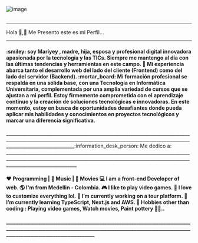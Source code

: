 ![image](https://github.com/Mariayey12/Mariayey12/assets/92681721/fc807aca-7cae-4990-aea0-adb30232dfa8)
<br></br>
__________________________________________________________________________________________________________________________________________________________________________________________
Hola 👋,:raising_hand: Me Presento este es mi  Perfil...
__________________________________________________________________________________________________________________________________________________________________________________________
<h4 align="center padding"> :smiley: soy Maríyey , madre, hija, esposa y profesional digital innovadora apasionada por la tecnología y las TICs.<b></b>
  Siempre me mantengo al día con las últimas tendencias y herramientas en este campo.
🔭 Mi experiencia abarca tanto el desarrollo web del lado del cliente (Frontend) como del lado del servidor (Backend).
:mortar_board: Mi formación profesional se respalda en una sólida base, con una Tecnologia en Informática Universitaria, complementada por una amplia variedad de cursos que se ajustan a mi perfil.
      Estoy firmemente comprometida con el aprendizaje continuo y la creación de soluciones tecnológicas e innovadoras.
En este momento, estoy en busca de oportunidades desafiantes donde pueda aplicar mis habilidades y conocimientos en proyectos tecnológicos y marcar una diferencia significativa.</h4>
_________________________________________________________________________________________________________________________________________________________________________________________:information_desk_person: Me dedico a:
__________________________________________________________________________________________________________________________________________________________________________________________
<h4 align="center padding"> ❤️ Programming | 🖤 Music | 💙 Movies
💻 I am a front-end Developer of web.
🌎 I'm from Medellin - Colombia.
🎮 I like to play video games.
💎 I love to customize everything lol.
🔭 I’m currently working on a tour platform.
🌱 I’m currently learning TypeScript, Next.js and AWS.
🎿 Hobbies other than coding : Playing video games, Watch movies, Paint pottery 🤔🤖..<h4 align="center padding"> 
__________________________________________________________________________________________________________________________________________________________________________________________





